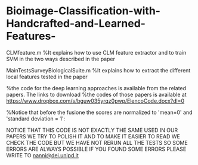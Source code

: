 # Bioimage-Classification-with-Handcrafted-and-Learned-Features-

CLMfeature.m
%It explains how to use CLM feature extractor and to train SVM in the two ways described in the paper

MainTestsSurveyBiologicalSuite.m
%It explains how to extract the different local features tested in the paper 

%the code for the deep learning approaches is available from the related papers. The links to download
%the codes of those papers is available at  
https://www.dropbox.com/s/bguw035yrqz0pwp/ElencoCode.docx?dl=0


%Notice that before the fusione the scores are normalized to 'mean=0' and 'standard deviation = 1':



NOTICE THAT THIS CODE IS NOT EXACTLY THE SAME USED IN OUR PAPERS
WE TRY TO POLISH IT AND TO MAKE IT EASIER TO READ
WE CHECK THE CODE BUT WE HAVE NOT RERUN ALL THE TESTS
SO SOME ERRORS ARE ALWAYS POSSIBLE
IF YOU FOUND SOME ERRORS PLEASE WRITE TO nanni@dei.unipd.it
